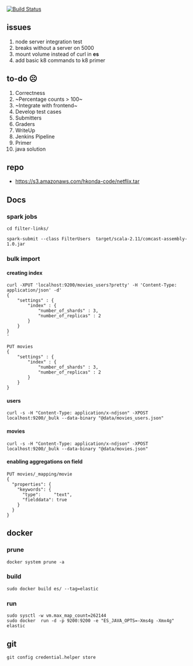 [![Build Status](https://travis-ci.com/harsha-konda/netphlix.svg?token=rDtgdJpvq2dsfcM9RHLT&branch=master)](https://travis-ci.com/harsha-konda/netphlix)
## issues
1. node server integration test
2. breaks without a server on 5000
3. mount volume instead of curl in **es**
4. add basic k8 commands to k8 primer

## to-do ☹
1. Correctness
2. ~Percentage counts > 100~
3. ~Integrate with frontend~
4. Develop test cases
5. Submitters
6. Graders
7. WriteUp
8. Jenkins Pipeline
9. Primer
10. java solution

## repo
- https://s3.amazonaws.com/hkonda-code/netflix.tar

## Docs
### spark jobs
```
cd filter-links/
```
```
spark-submit --class FilterUsers  target/scala-2.11/comcast-assembly-1.0.jar
```

### bulk import
#### creating index
```
curl -XPUT 'localhost:9200/movies_users?pretty' -H 'Content-Type: application/json' -d'
{
    "settings" : {
        "index" : {
            "number_of_shards" : 3,
            "number_of_replicas" : 2
        }
    }
}
'

PUT movies
{
    "settings" : {
        "index" : {
            "number_of_shards" : 3,
            "number_of_replicas" : 2
        }
    }
}
```

#### users
```
curl -s -H "Content-Type: application/x-ndjson" -XPOST localhost:9200/_bulk --data-binary "@data/movies_users.json"

```

#### movies
```
curl -s -H "Content-Type: application/x-ndjson" -XPOST localhost:9200/_bulk --data-binary "@data/movies.json"

```

#### enabling aggregations on field
```
PUT movies/_mapping/movie
{
  "properties": {
    "keywords": {
      "type":     "text",
      "fielddata": true
    }
  }
}
```

## docker
### prune
```
docker system prune -a
```

### build
```
sudo docker build es/ --tag=elastic
```
### run
```
sudo sysctl -w vm.max_map_count=262144
sudo docker  run -d -p 9200:9200 -e "ES_JAVA_OPTS=-Xms4g -Xmx4g" elastic
```

## git
```
git config credential.helper store
```